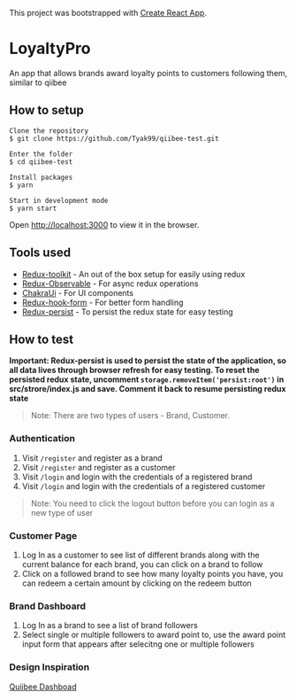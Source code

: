 This project was bootstrapped with [Create React App](https://github.com/facebook/create-react-app).

# LoyaltyPro

An app that allows brands award loyalty points to customers following them, similar to qiibee

## How to setup
```
Clone the repository
$ git clone https://github.com/Tyak99/qiibee-test.git

Enter the folder
$ cd qiibee-test

Install packages
$ yarn

Start in development mode
$ yarn start
```
Open [http://localhost:3000](http://localhost:3000) to view it in the browser.
## Tools used

* [Redux-toolkit](https://redux-toolkit.js.org/) - An out of the box setup for easily using redux
* [Redux-Observable](https://redux-observable.js.org/) - For async redux operations
* [ChakraUi](https://chakra-ui.com/) - For UI components
* [Redux-hook-form](https://react-hook-form.com/) - For better form handling
* [Redux-persist](https://github.com/rt2zz/redux-persist) - To persist the redux state for easy testing
## How to test

**Important: Redux-persist is used to persist the state of the application, so all data lives through browser refresh for easy testing. To reset the persisted redux state, uncomment `storage.removeItem('persist:root')` in src/strore/index.js and save. Comment it back to resume persisting redux state**

> Note: There are two types of users - Brand, Customer.
### Authentication
 1. Visit `/register` and register as a brand
 2. Visit `/register` and register as a customer
 3. Visit `/login` and login with the credentials of a registered brand
 4. Visit `/login` and login with the credentials of a registered customer
 > Note: You need to click the logout button before you can login as a new type of user
### Customer Page
1. Log In as a customer to see list of different brands along with the current balance for each brand, you can click on a brand to follow
2. Click on a followed brand to see how many loyalty points you have, you can redeem a certain 
amount by clicking on the redeem button

### Brand Dashboard
1. Log In as a brand to see a list of brand followers
2. Select single or multiple followers to award point to, use the award point input form that appears after selecitng one or multiple followers


### Design Inspiration

[Quiibee Dashboad](https://dashboard.qiibee.com)
